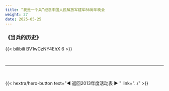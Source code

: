 ```yaml
---
title: “我是一个兵”纪念中国人民解放军建军86周年晚会
weight: 27
date: 2025-05-25
---
```


### 《当兵的历史》

{{< bilibili BV1wCzNY4EhX 6 >}}

<br>
<hr>
<br>

{{< hextra/hero-button text="◀ 返回2013年度活动表 ▶ " link="../" >}}